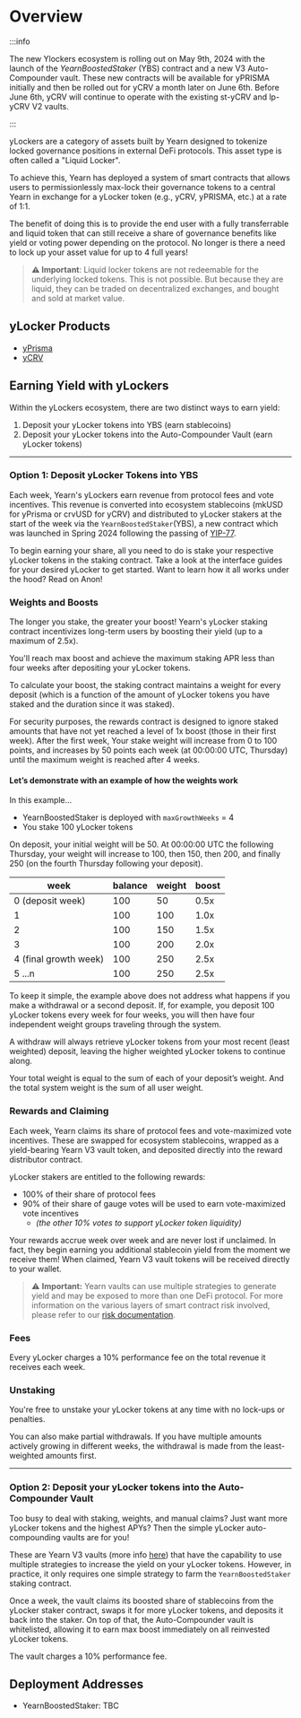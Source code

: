 # Overview

:::info

The new Ylockers ecosystem is rolling out on May 9th, 2024 with the launch of the *YearnBoostedStaker* (YBS) contract and a new V3 Auto-Compounder vault. These new contracts will be available for yPRISMA initially and then be rolled out for yCRV a month later on June 6th. Before June 6th, yCRV will continue to operate with the existing st-yCRV and lp-yCRV V2 vaults.

:::

yLockers are a category of assets built by Yearn designed to tokenize locked governance positions in external DeFi protocols. This asset type is often called a "Liquid Locker".

To achieve this, Yearn has deployed a system of smart contracts that allows users to permissionlessly max-lock their governance tokens to a central Yearn in exchange for a yLocker token (e.g., yCRV, yPRISMA, etc.) at a rate of 1:1.

The benefit of doing this is to provide the end user with a fully transferrable and liquid token that can still receive a share of governance benefits like yield or voting power depending on the protocol. No longer is there a need to lock up your asset value for up to 4 full years!

> **⚠️ Important**: Liquid locker tokens are not redeemable for the underlying locked tokens. This is not possible. But because they are liquid, they can be traded on decentralized exchanges, and bought and sold at market value.

## yLocker Products

* [yPrisma](../ylockers/yprisma/overview)
* [yCRV](../ylockers/ycrv/overview)

## Earning Yield with yLockers

Within the yLockers ecosystem, there are two distinct ways to earn yield:

1. Deposit your yLocker tokens into YBS (earn stablecoins)
2. Deposit your yLocker tokens into the Auto-Compounder Vault (earn yLocker tokens)

___

### Option 1: Deposit yLocker Tokens into YBS

Each week, Yearn's yLockers earn revenue from protocol fees and vote incentives. This revenue is converted into ecosystem stablecoins (mkUSD for yPrisma or crvUSD for yCRV) and distributed to yLocker stakers at the start of the week via the `YearnBoostedStaker`(YBS), a new contract which was launched in Spring 2024 following the passing of [YIP-77](https://snapshot.org/#/veyfi.eth/proposal/0xe79fb2ef4f21ef1e9cc30dd1522c9751c74b631c4782bccbbeb25185d4ddae1d).

To begin earning your share, all you need to do is stake your respective yLocker tokens in the staking contract. Take a look at the interface guides for your desired yLocker to get started. Want to learn how it all works under the hood? Read on Anon!

### Weights and Boosts

The longer you stake, the greater your boost! Yearn's yLocker staking contract incentivizes long-term users by boosting their yield (up to a maximum of 2.5x).

You'll reach max boost and achieve the maximum staking APR less than four weeks after depositing your yLocker tokens.

To calculate your boost, the staking contract maintains a weight for every deposit (which is a function of the amount of yLocker tokens you have staked and the duration since it was staked).

For security purposes, the rewards contract is designed to ignore staked amounts that have not yet reached a level of 1x boost (those in their first week). After the first week, Your stake weight will increase from 0 to 100 points, and increases by 50 points each week (at 00:00:00 UTC, Thursday) until the maximum weight is reached after 4 weeks.

#### Let’s demonstrate with an example of how the weights work

In this example…

* YearnBoostedStaker is deployed with `maxGrowthWeeks` = 4
* You stake 100 yLocker tokens

On deposit, your initial weight will be 50. At 00:00:00 UTC the following Thursday, your weight will increase to 100, then 150, then 200, and finally 250 (on the fourth Thursday following your deposit).

| week             | balance | weight | boost |
| ---------------- | ------- | ------ | ----- |
| 0 (deposit week) | 100     | 50     | 0.5x  |
| 1                | 100        | 100       | 1.0x      |
| 2                | 100        | 150       | 1.5x      |
| 3                | 100        | 200       | 2.0x      |
| 4 (final growth week)               | 100        | 250       | 2.5x      |
| 5 ...n                 | 100        | 250       | 2.5x      |

To keep it simple, the example above does not address what happens if you make a withdrawal or a second deposit. If, for example, you deposit 100 yLocker tokens every week for four weeks, you will then have four independent weight groups traveling through the system.

A withdraw will always retrieve yLocker tokens from your most recent (least weighted) deposit, leaving the higher weighted yLocker tokens to continue along.

Your total weight is equal to the sum of each of your deposit’s weight. And the total system weight is the sum of all user weight.

### Rewards and Claiming

Each week, Yearn claims its share of protocol fees and vote-maximized vote incentives. These are swapped for ecosystem stablecoins, wrapped as a yield-bearing Yearn V3 vault token, and deposited directly into the reward distributor contract.

yLocker stakers are entitled to the following rewards:

* 100% of their share of protocol fees
* 90% of their share of gauge votes will be used to earn vote-maximized vote incentives
  * *(the other 10% votes to support yLocker token liquidity)*

Your rewards accrue week over week and are never lost if unclaimed. In fact, they begin earning you additional stablecoin yield from the moment we receive them! When claimed, Yearn V3 vault tokens will be received directly to your wallet.

> ⚠️ **Important:** Yearn vaults can use multiple strategies to generate yield and may be exposed to more than one DeFi protocol. For more information on the various layers of smart contract risk involved, please refer to our [risk documentation](https://docs.yearn.fi/resources/risks/protocol-risks).

### Fees

Every yLocker charges a 10% performance fee on the total revenue it receives each week.

### Unstaking

You're free to unstake your yLocker tokens at any time with no lock-ups or penalties.

You can also make partial withdrawals. If you have multiple amounts actively growing in different weeks, the withdrawal is made from the least-weighted amounts first.

___

### Option 2: Deposit your yLocker tokens into the Auto-Compounder Vault

Too busy to deal with staking, weights, and manual claims? Just want more yLocker tokens and the highest APYs? Then the simple yLocker auto-compounding vaults are for you!

These are Yearn V3 vaults (more info [here](https://docs.yearn.fi/getting-started/products/yvaults/v3)) that have the capability to use multiple strategies to increase the yield on your yLocker tokens. However, in practice, it only requires one simple strategy to farm the `YearnBoostedStaker` staking contract.

Once a week, the vault claims its boosted share of stablecoins from the yLocker staker contract, swaps it for more yLocker tokens, and deposits it back into the staker. On top of that, the Auto-Compounder vault is whitelisted, allowing it to earn max boost immediately on all reinvested yLocker tokens.

The vault charges a 10% performance fee.

## Deployment Addresses

* YearnBoostedStaker: TBC
